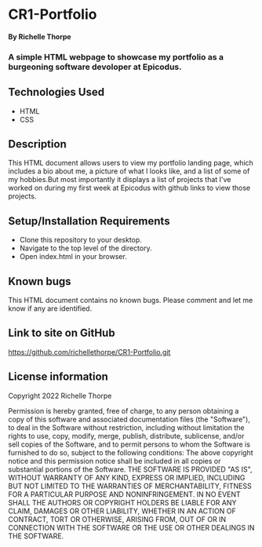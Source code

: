 # CR1-Portfolio
#### By Richelle Thorpe
### A simple HTML webpage to showcase my portfolio as a burgeoning software devoloper at Epicodus.

## Technologies Used
- HTML
- CSS

## Description
This HTML document allows users to view my portfolio landing page, which includes a bio about me, a picture of what I looks like, and a list of some of my hobbies.But most importantly it displays a list of projects that I've worked on during my first week at Epicodus with github links to view those projects.

## Setup/Installation Requirements
- Clone this repository to your desktop.
- Navigate to the top level of the directory.
- Open index.html in your browser.

## Known bugs
This HTML document contains no known bugs. Please comment and let me know if any are identified.

## Link to site on GitHub
https://github.com/richellethorpe/CR1-Portfolio.git

## License information
Copyright 2022 Richelle Thorpe

Permission is hereby granted, free of charge, to any person obtaining a copy of this software and associated documentation files (the "Software"), to deal in the Software without restriction, including without limitation the rights to use, copy, modify, merge, publish, distribute, sublicense, and/or sell copies of the Software, and to permit persons to whom the Software is furnished to do so, subject to the following conditions:
The above copyright notice and this permission notice shall be included in all copies or substantial portions of the Software.
THE SOFTWARE IS PROVIDED "AS IS", WITHOUT WARRANTY OF ANY KIND, EXPRESS OR IMPLIED, INCLUDING BUT NOT LIMITED TO THE WARRANTIES OF MERCHANTABILITY, FITNESS FOR A PARTICULAR PURPOSE AND NONINFRINGEMENT. IN NO EVENT SHALL THE AUTHORS OR COPYRIGHT HOLDERS BE LIABLE FOR ANY CLAIM, DAMAGES OR OTHER LIABILITY, WHETHER IN AN ACTION OF CONTRACT, TORT OR OTHERWISE, ARISING FROM, OUT OF OR IN CONNECTION WITH THE SOFTWARE OR THE USE OR OTHER DEALINGS IN THE SOFTWARE.
